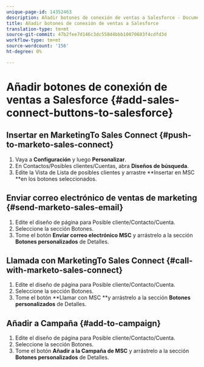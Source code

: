 ```yaml
---
unique-page-id: 14352463
description: Añadir botones de conexión de ventas a Salesforce - Documentos de marketing - Documentación del producto
title: Añadir botones de conexión de ventas a Salesforce
translation-type: tm+mt
source-git-commit: 47b2fee7d146c3dc558d4bbb10070683f4cdfd3d
workflow-type: tm+mt
source-wordcount: '156'
ht-degree: 0%

---
```



# Añadir botones de conexión de ventas a Salesforce {#add-sales-connect-buttons-to-salesforce}

## Insertar en MarketingTo Sales Connect {#push-to-marketo-sales-connect}

1. Vaya a **Configuración** y luego **Personalizar**.
1. En Contactos/Posibles clientes/Cuentas, abra **Diseños de búsqueda**.
1. Edite la Vista de Lista de posibles clientes y arrastre **Insertar en MSC **en los botones seleccionados.

## Enviar correo electrónico de ventas de marketing {#send-marketo-sales-email}

1. Edite el diseño de página para Posible cliente/Contacto/Cuenta.
1. Seleccione la sección Botones.
1. Tome el botón **Enviar correo electrónico MSC** y arrástrelo a la sección **Botones personalizados** de Detalles.

## Llamada con MarketingTo Sales Connect {#call-with-marketo-sales-connect}

1. Edite el diseño de página para Posible cliente/Contacto/Cuenta.
1. Seleccione la sección Botones.
1. Tome el botón **Llamar con MSC **y arrástrelo a la sección **Botones personalizados** de Detalles.

## Añadir a Campaña {#add-to-campaign}

1. Edite el diseño de página para Posible cliente/Contacto/Cuenta.
1. Seleccione la sección Botones.
1. Tome el botón **Añadir a la Campaña de MSC** y arrástrelo a la sección **Botones personalizados** de Detalles.

